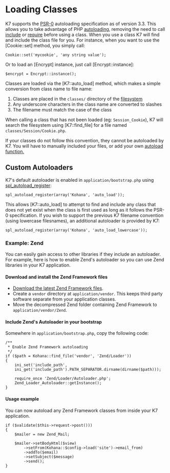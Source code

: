 # Loading Classes

K7 supports the [PSR-0](https://github.com/php-fig/fig-standards/blob/master/accepted/PSR-0.md) autoloading specification as of version 3.3. This allows you to take advantage of PHP [autoloading](http://php.net/manual/language.oop5.autoload.php), removing the need to call [include](http://php.net/include) or [require](http://php.net/require) before using a class. When you use a class K7 will find and include the class file for you. For instance, when you want to use the [Cookie::set] method, you simply call:

    Cookie::set('mycookie', 'any string value');

Or to load an [Encrypt] instance, just call [Encrypt::instance]:

    $encrypt = Encrypt::instance();

Classes are loaded via the [K7::auto_load] method, which makes a simple conversion from class name to file name:

1. Classes are placed in the `classes/` directory of the [filesystem](files)
2. Any underscore characters in the class name are converted to slashes
2. The filename must match the case of the class

When calling a class that has not been loaded (eg: `Session_Cookie`), K7 will search the filesystem using [K7::find_file] for a file named `classes/Session/Cookie.php`.

If your classes do not follow this convention, they cannot be autoloaded by K7.  You will have to manually included your files, or add your own [autoload function.](http://us3.php.net/manual/en/function.spl-autoload-register.php)

## Custom Autoloaders

K7's default autoloader is enabled in `application/bootstrap.php` using [spl_autoload_register](http://php.net/spl_autoload_register):

    spl_autoload_register(array('Kohana', 'auto_load'));

This allows [K7::auto_load] to attempt to find and include any class that does not yet exist when the class is first used as long as it follows the PSR-0 specification. If you wish to support the previous K7 filename convention (using lowercase filesnames), an additional autoloader is provided by K7:

    spl_autoload_register(array('Kohana', 'auto_load_lowercase'));


### Example: Zend

You can easily gain access to other libraries if they include an autoloader.  For example, here is how to enable Zend's autoloader so you can use Zend libraries in your K7 application.

#### Download and install the Zend Framework files

- [Download the latest Zend Framework files](http://framework.zend.com/download/latest).
- Create a `vendor` directory at `application/vendor`. This keeps third party software separate from your application classes.
- Move the decompressed Zend folder containing Zend Framework to `application/vendor/Zend`.


#### Include Zend's Autoloader in your bootstrap

Somewhere in `application/bootstrap.php`, copy the following code:

	/**
	 * Enable Zend Framework autoloading
	 */
	if ($path = Kohana::find_file('vendor', 'Zend/Loader'))
	{
	    ini_set('include_path',
	    ini_get('include_path').PATH_SEPARATOR.dirname(dirname($path)));
	
	    require_once 'Zend/Loader/Autoloader.php';
	    Zend_Loader_Autoloader::getInstance();
	}
	
#### Usage example

You can now autoload any Zend Framework classes from inside your K7 application.

	if ($validate($this->request->post()))
	{
		$mailer = new Zend_Mail;
		
		$mailer->setBodyHtml($view)
			->setFrom(Kohana::$config->load('site')->email_from)
			->addTo($email)
			->setSubject($message)
			->send();
	}
